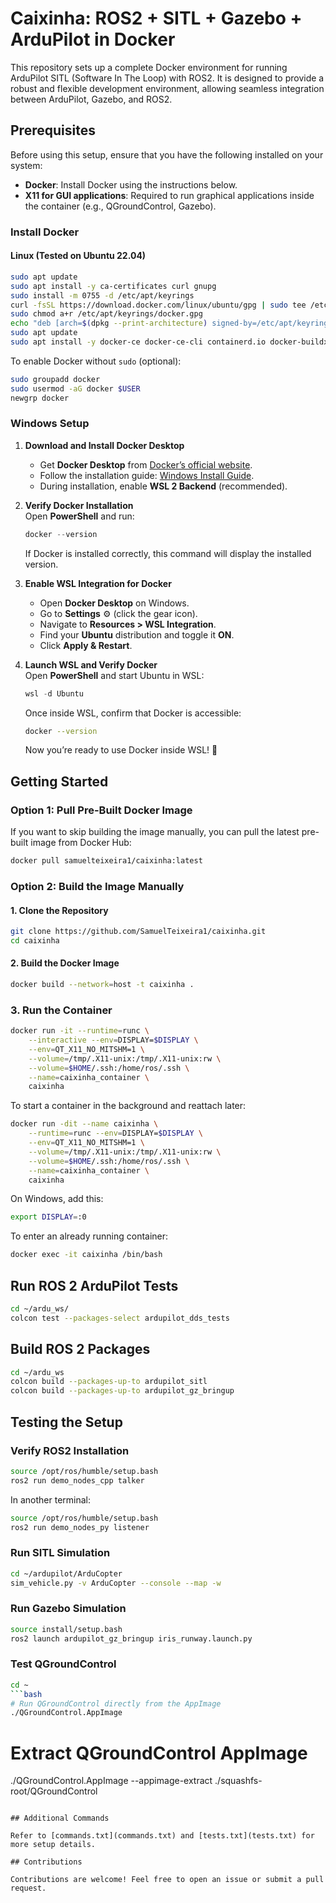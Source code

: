 # Caixinha: ROS2 + SITL + Gazebo + ArduPilot in Docker

This repository sets up a complete Docker environment for running ArduPilot SITL (Software In The Loop) with ROS2. It is designed to provide a robust and flexible development environment, allowing seamless integration between ArduPilot, Gazebo, and ROS2.

## Prerequisites

Before using this setup, ensure that you have the following installed on your system:

- **Docker**: Install Docker using the instructions below.
- **X11 for GUI applications**: Required to run graphical applications inside the container (e.g., QGroundControl, Gazebo).

### Install Docker

#### Linux (Tested on Ubuntu 22.04)

```bash
sudo apt update
sudo apt install -y ca-certificates curl gnupg
sudo install -m 0755 -d /etc/apt/keyrings
curl -fsSL https://download.docker.com/linux/ubuntu/gpg | sudo tee /etc/apt/keyrings/docker.gpg > /dev/null
sudo chmod a+r /etc/apt/keyrings/docker.gpg
echo "deb [arch=$(dpkg --print-architecture) signed-by=/etc/apt/keyrings/docker.gpg] https://download.docker.com/linux/ubuntu $(lsb_release -cs) stable" | sudo tee /etc/apt/sources.list.d/docker.list > /dev/null
sudo apt update
sudo apt install -y docker-ce docker-ce-cli containerd.io docker-buildx-plugin docker-compose-plugin
```

To enable Docker without `sudo` (optional):

```bash
sudo groupadd docker
sudo usermod -aG docker $USER
newgrp docker
```

### Windows Setup

1. **Download and Install Docker Desktop**  
   - Get **Docker Desktop** from [Docker’s official website](https://www.docker.com/products/docker-desktop/).
   - Follow the installation guide: [Windows Install Guide](https://docs.docker.com/desktop/setup/install/windows-install/).
   - During installation, enable **WSL 2 Backend** (recommended).

2. **Verify Docker Installation**  
   Open **PowerShell** and run:
   
   ```powershell
   docker --version
   ```  
   If Docker is installed correctly, this command will display the installed version.

3. **Enable WSL Integration for Docker**  
   - Open **Docker Desktop** on Windows.  
   - Go to **Settings** ⚙️ (click the gear icon).  
   - Navigate to **Resources > WSL Integration**.  
   - Find your **Ubuntu** distribution and toggle it **ON**.  
   - Click **Apply & Restart**.

4. **Launch WSL and Verify Docker**  
   Open **PowerShell** and start Ubuntu in WSL:
   
   ```powershell
   wsl -d Ubuntu
   ```  
   Once inside WSL, confirm that Docker is accessible:
   
   ```sh
   docker --version
   ```  

   Now you’re ready to use Docker inside WSL! 🚀

## Getting Started

### Option 1: Pull Pre-Built Docker Image

If you want to skip building the image manually, you can pull the latest pre-built image from Docker Hub:

```bash
docker pull samuelteixeira1/caixinha:latest
```

### Option 2: Build the Image Manually

#### 1. Clone the Repository

```bash
git clone https://github.com/SamuelTeixeira1/caixinha.git
cd caixinha
```

#### 2. Build the Docker Image

```bash
docker build --network=host -t caixinha .
```

### 3. Run the Container

```bash
docker run -it --runtime=runc \
    --interactive --env=DISPLAY=$DISPLAY \
    --env=QT_X11_NO_MITSHM=1 \
    --volume=/tmp/.X11-unix:/tmp/.X11-unix:rw \
    --volume=$HOME/.ssh:/home/ros/.ssh \
    --name=caixinha_container \
    caixinha
```

To start a container in the background and reattach later:

```bash
docker run -dit --name caixinha \
    --runtime=runc --env=DISPLAY=$DISPLAY \
    --env=QT_X11_NO_MITSHM=1 \
    --volume=/tmp/.X11-unix:/tmp/.X11-unix:rw \
    --volume=$HOME/.ssh:/home/ros/.ssh \
    --name=caixinha_container \
    caixinha
```

On Windows, add this:

```bash
export DISPLAY=:0
```

To enter an already running container:

```bash
docker exec -it caixinha /bin/bash
```

## Run ROS 2 ArduPilot Tests

```bash
cd ~/ardu_ws/
colcon test --packages-select ardupilot_dds_tests
```

## Build ROS 2 Packages

```bash
cd ~/ardu_ws
colcon build --packages-up-to ardupilot_sitl
colcon build --packages-up-to ardupilot_gz_bringup
```

## Testing the Setup

### Verify ROS2 Installation

```bash
source /opt/ros/humble/setup.bash
ros2 run demo_nodes_cpp talker
```

In another terminal:

```bash
source /opt/ros/humble/setup.bash
ros2 run demo_nodes_py listener
```

### Run SITL Simulation

```bash
cd ~/ardupilot/ArduCopter
sim_vehicle.py -v ArduCopter --console --map -w
```

### Run Gazebo Simulation

```bash
source install/setup.bash
ros2 launch ardupilot_gz_bringup iris_runway.launch.py
```

### Test QGroundControl

```bash
cd ~
```bash
# Run QGroundControl directly from the AppImage
./QGroundControl.AppImage
```
# Extract QGroundControl AppImage
./QGroundControl.AppImage --appimage-extract
./squashfs-root/QGroundControl
```

## Additional Commands

Refer to [commands.txt](commands.txt) and [tests.txt](tests.txt) for more setup details.

## Contributions

Contributions are welcome! Feel free to open an issue or submit a pull request.


